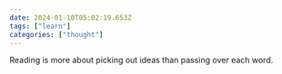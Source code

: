 ```yaml
---
date: 2024-01-10T05:02:19.653Z
tags: ["learn"]
categories: ["thought"]
---
```

Reading is more about picking out ideas than passing over each word.
